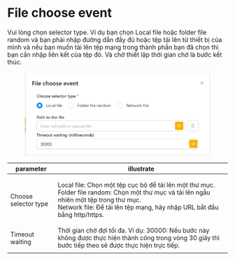 # File choose event

Vui lòng chọn selector type. Ví dụ bạn chọn  Local file hoặc folder file random và bạn phải nhập đường dẫn đầy đủ hoặc tệp tải lên từ thiết bị của mình và nếu bạn muốn tải lên tệp mạng trong thành phần bạn đã chọn thì bạn cần nhập liên kết của tệp đó. Và chờ thiết lập thời gian chờ là bước kết thúc.



<figure><img src="../../.gitbook/assets/File choose event.png" alt=""><figcaption></figcaption></figure>



| parameter            | illustrate                                                                                                                                                                                                                      |
| -------------------- | ------------------------------------------------------------------------------------------------------------------------------------------------------------------------------------------------------------------------------- |
| Choose selector type | <p>Local file: Chọn một tệp cục bộ để tải lên một thư mục.<br>Folder file random: Chọn một thư mục và tải lên ngẫu nhiên một tệp trong thư mục.<br>Network file: Để tải lên tệp mạng, hãy nhập URL bắt đầu bằng http/https.</p> |
| Timeout waiting      | Thời gian chờ đợi tối đa. Ví dụ: 30000: Nếu bước này không được thực hiện thành công trong vòng 30 giây thì bước tiếp theo sẽ được thực hiện trực tiếp.                                                                         |
|                      |                                                                                                                                                                                                                                 |

